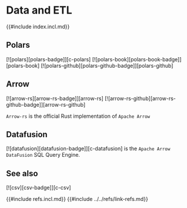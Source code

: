 # Data and ETL

{{#include index.incl.md}}

## Polars

[![polars][polars-badge]][c-polars]  [![polars-book][polars-book-badge]][polars-book]  [![polars-github][polars-github-badge]][polars-github]

## Arrow

[![arrow-rs][arrow-rs-badge]][arrow-rs]  [![arrow-rs-github][arrow-rs-github-badge]][arrow-rs-github]

`Arrow-rs` is the official Rust implementation of `Apache Arrow`

## Datafusion

[![datafusion][datafusion-badge]][c-datafusion] is the `Apache Arrow DataFusion` SQL Query Engine.

## See also

[![csv][csv-badge]][c-csv]

{{#include refs.incl.md}}
{{#include ../../refs/link-refs.md}}
